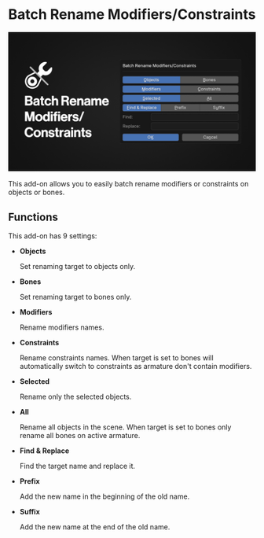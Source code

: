 #  Batch Rename Modifiers/Constraints

![banner](./Banner.png)

This add-on allows you to easily batch rename modifiers or constraints on objects or bones.

## Functions

This add-on has 9 settings:

- **Objects**

  Set renaming target to objects only.
- **Bones**

  Set renaming target to bones only.
- **Modifiers**

  Rename modifiers names.
- **Constraints**

  Rename constraints names. When target is set to bones will automatically switch to constraints as armature don't contain modifiers.
- **Selected**

  Rename only the selected objects.
- **All**

  Rename all objects in the scene. When target is set to bones only rename all bones on active armature.
- **Find & Replace**

  Find the target name and replace it.
- **Prefix**

  Add the new name in the beginning of the old name.
- **Suffix**

  Add the new name at the end of the old name.
